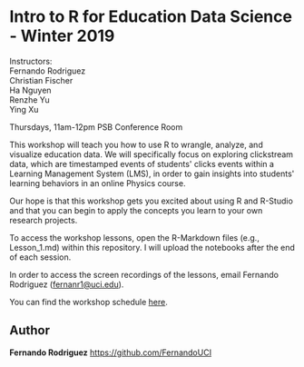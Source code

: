 
# Intro to R for Education Data Science - Winter 2019
Instructors: <br>
Fernando Rodriguez<br>
Christian Fischer<br>
Ha Nguyen<br>
Renzhe Yu<br>
Ying Xu<br>

Thursdays, 11am-12pm PSB Conference Room


This workshop will teach you how to use R to wrangle, analyze, and visualize education data. We will specifically focus on exploring clickstream data, which are timestamped events of students' clicks events within a Learning Management System (LMS), in order to gain insights into students'
learning behaviors in an online Physics course. 

Our hope is that this workshop gets you excited about using R and R-Studio and that you can begin to apply the concepts you learn to your own research projects.

To access the workshop lessons, open the R-Markdown files (e.g., Lesson_1.md) within this repository. I will upload the notebooks after the end of each session. 

In order to access the screen recordings of the lessons, email Fernando Rodriguez (fernanr1@uci.edu).

You can find the workshop schedule <a href="https://docs.google.com/document/d/13N38rjaWh4XjXWVKmFG0cGPWmdUQ3tJROgfk5Ksgfd8/edit?usp=sharing" target="_blank">here</a>.


## Author

**Fernando Rodriguez** https://github.com/FernandoUCI


